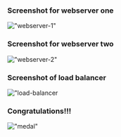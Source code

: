 ### Screenshot for webserver one

!["webserver-1"](https://darey-io-nonprod-pbl-projects.s3.eu-west-2.amazonaws.com/practices/automate-webserver-1.PNG)






### Screenshot for webserver two

!["webserver-2"](https://darey-io-nonprod-pbl-projects.s3.eu-west-2.amazonaws.com/practices/automate-webserver-2.PNG)


### Screenshot of load balancer

!["load-balancer](https://darey-io-nonprod-pbl-projects.s3.eu-west-2.amazonaws.com/practices/automate-lb.PNG)





### Congratulations!!!

!["medal"](https://darey-io-nonprod-pbl-projects.s3.eu-west-2.amazonaws.com/project5/great_job1.png)